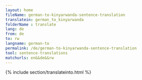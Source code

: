 ```yaml
---
layout: home
fileName: german-to-kinyarwanda-sentence-translation
translatein: german_to_kinyarwanda
folderName : translate
lang: de
from: de
to: rw
langname: german-to
permalink: /de/german-to-kinyarwanda-sentence-translation
tool: sentence-translations
matchurls: en&&de&&rw
---
```

{% include section/translateinto.html %}
